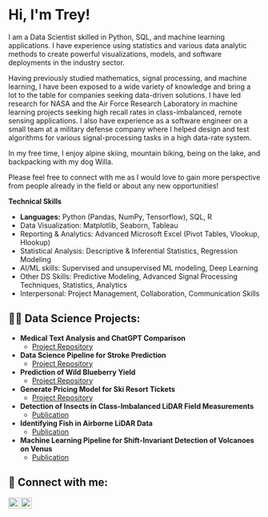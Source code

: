 <h1>Hi, I'm Trey!</h1>

I am a Data Scientist skilled in Python, SQL, and machine learning applications. I have experience using statistics and various data analytic methods to create powerful visualizations, models, and software deployments in the industry sector. 

Having previously studied mathematics, signal processing, and machine learning, I have been exposed to a wide variety of knowledge and bring a lot to the table for companies seeking data-driven solutions. I have led research for NASA and the Air Force Research Laboratory in machine learning projects seeking high recall rates in class-imbalanced, remote sensing applications. I also have experience as a software engineer on a small team at a military defense company where I helped design and test algorithms for various signal-processing tasks in a high data-rate system.

In my free time, I enjoy alpine skiing, mountain biking, being on the lake, and backpacking with my dog Willa. 

Please feel free to connect with me as I would love to gain more perspective from people already in the field or about any new opportunities!

**Technical Skills**

- **Languages:** Python (Pandas, NumPy, Tensorflow), SQL, R
- Data Visualization: Matplotlib, Seaborn, Tableau
- Reporting & Analytics: Advanced Microsoft Excel (Pivot Tables, Vlookup, Hlookup) 
- Statistical Analysis: Descriptive & Inferential Statistics, Regression Modeling
- AI/ML skills: Supervised and unsupervised ML modeling, Deep Learning
- Other DS Skills: Predictive Modeling, Advanced Signal Processing Techniques, Statistics, Analytics
- Interpersonal: Project Management, Collaboration, Communication Skills

<h2>👨‍💻 Data Science Projects:</h2>

- <b>Medical Text Analysis and ChatGPT Comparison</b>
  - [Project Repository](https://github.com/tscofield034/Capstone3-MedicalSentimentAnalysis)
- <b>Data Science Pipeline for Stroke Prediction</b>
  - [Project Repository](https://github.com/tscofield034/Capstone2-StrokePrediction)
- <b>Prediction of Wild Blueberry Yield</b>
  - [Project Repository](https://github.com/tscofield034/BlueberryYieldPrediction)
- <b>Generate Pricing Model for Ski Resort Tickets</b>
  - [Project Repository](https://github.com/tscofield034/BigMountainPricingCapstone)
- <b>Detection of Insects in Class-Imbalanced LiDAR Field Measurements</b>
  - [Publication](https://ieeexplore.ieee.org/abstract/document/9596143)</b></i>
- <b>Identifying Fish in Airborne LiDAR Data</b>
  - [Publication](https://ieeexplore.ieee.org/abstract/document/9521457)
- <b>Machine Learning Pipeline for Shift-Invariant Detection of Volcanoes on Venus</b>
  - [Publication](https://scholarworks.montana.edu/xmlui/handle/1/16302)

<h2> 🤳 Connect with me:</h2>

[<img align="left" alt="tscofield | LinkedIn" width="22px" src="https://cdn.jsdelivr.net/npm/simple-icons@v3/icons/linkedin.svg" />][linkedin]
[<img align="left" alt="tscofield | LinkedIn" width="22px" src="https://upload.wikimedia.org/wikipedia/commons/7/7e/Gmail_icon_%282020%29.svg" />][gmail]  

  [linkedin]: https://linkedin.com/in/tscofield
  [gmail]: mailto:tscofield034@gmail.com

<!--
**tscofield034/tscofield034** is a ✨ _special_ ✨ repository because its `README.md` (this file) appears on your GitHub profile.

Here are some ideas to get you started:

- 🔭 I’m currently working on ...
- 🌱 I’m currently learning ...
- 👯 I’m looking to collaborate on ...
- 🤔 I’m looking for help with ...
- 💬 Ask me about ...
- 📫 How to reach me: ...
- 😄 Pronouns: ...
- ⚡ Fun fact: ...

https://github.com/joshmadakor1/Package-Delivery-Pathfinding-Algorithm
-->
